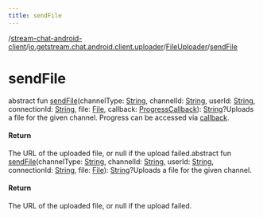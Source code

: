 ```yaml
---
title: sendFile
---
```

/[stream-chat-android-client](../../index.md)/[io.getstream.chat.android.client.uploader](../index.md)/[FileUploader](index.md)/[sendFile](sendFile.md)  
  
  
  
# sendFile  
abstract fun [sendFile](sendFile.md)(channelType: [String](https://kotlinlang.org/api/latest/jvm/stdlib/kotlin/-string/index.html), channelId: [String](https://kotlinlang.org/api/latest/jvm/stdlib/kotlin/-string/index.html), userId: [String](https://kotlinlang.org/api/latest/jvm/stdlib/kotlin/-string/index.html), connectionId: [String](https://kotlinlang.org/api/latest/jvm/stdlib/kotlin/-string/index.html), file: [File](https://developer.android.com/reference/kotlin/java/io/File.html), callback: [ProgressCallback](../../io.getstream.chat.android.client.utils/ProgressCallback/index.md)): [String](https://kotlinlang.org/api/latest/jvm/stdlib/kotlin/-string/index.html)?Uploads a file for the given channel. Progress can be accessed via [callback](sendFile.md).  
  
#### Return  
The URL of the uploaded file, or null if the upload failed.abstract fun [sendFile](sendFile.md)(channelType: [String](https://kotlinlang.org/api/latest/jvm/stdlib/kotlin/-string/index.html), channelId: [String](https://kotlinlang.org/api/latest/jvm/stdlib/kotlin/-string/index.html), userId: [String](https://kotlinlang.org/api/latest/jvm/stdlib/kotlin/-string/index.html), connectionId: [String](https://kotlinlang.org/api/latest/jvm/stdlib/kotlin/-string/index.html), file: [File](https://developer.android.com/reference/kotlin/java/io/File.html)): [String](https://kotlinlang.org/api/latest/jvm/stdlib/kotlin/-string/index.html)?Uploads a file for the given channel.  
  
#### Return  
The URL of the uploaded file, or null if the upload failed.
